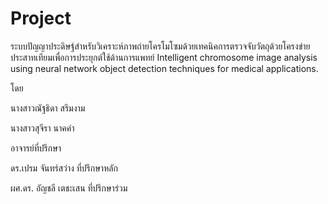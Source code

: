 # Project
ระบบปัญญาประดิษฐ์สำหรับวิเคราะห์ภาพถ่ายโครโมโซมด้วยเทคนิคการตรวจจับวัตถุด้วยโครงข่ายประสาทเทียมเพื่อการประยุกต์ใช้ด้านการแพทย์
Intelligent chromosome image analysis using neural network object detection techniques for medical applications.

โดย

นางสาวณัฐธิดา 		สรึมงาม

นางสาวสุจีรา 		นาคคำ




อาจารย์ที่ปรึกษา

ดร.เปรม จันทร์สว่าง	ที่ปรึกษาหลัก

ผศ.ดร. อัญชลี เตชะเสน	ที่ปรึกษาร่วม
